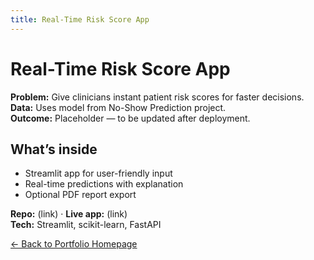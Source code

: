 ```yaml
---
title: Real-Time Risk Score App
---
```


# Real-Time Risk Score App

**Problem:** Give clinicians instant patient risk scores for faster decisions.  
**Data:** Uses model from No-Show Prediction project.  
**Outcome:** Placeholder — to be updated after deployment.

## What’s inside
- Streamlit app for user-friendly input
- Real-time predictions with explanation
- Optional PDF report export

**Repo:** (link) · **Live app:** (link)  
**Tech:** Streamlit, scikit-learn, FastAPI

[← Back to Portfolio Homepage](../index.md)

